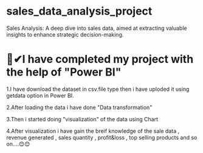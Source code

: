 # sales_data_analysis_project
 Sales Analysis: A deep dive into sales data, aimed at extracting valuable 
insights to enhance strategic decision-making.

# 📅✔I have completed my project with the help of "Power BI"
1.I have download the dataset in csv.file type then i have uploded it using getdata option in Power BI.

2.After loading the data i have done "Data transformation" 

3.Then i started doing "visualization" of the data using Chart

4.After visualization i have gain the breif knowledge of the sale data , revenue generated , sales quantity , profit&loss , top selling products and so on....😊😊



